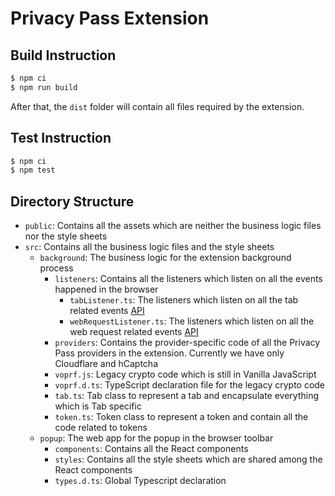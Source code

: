 # Privacy Pass Extension

## Build Instruction

```sh
$ npm ci
$ npm run build
```

After that, the `dist` folder will contain all files required by the extension.

## Test Instruction
```sh
$ npm ci
$ npm test
```

## Directory Structure

- `public`: Contains all the assets which are neither the business logic files nor the style sheets
- `src`: Contains all the business logic files and the style sheets
  - `background`: The business logic for the extension background process
      - `listeners`: Contains all the listeners which listen on all the events happened in the browser
          - `tabListener.ts`: The listeners which listen on all the tab related events [API](https://developer.chrome.com/docs/extensions/reference/tabs/)
          - `webRequestListener.ts`: The listeners which listen on all the web request related events [API](https://developer.chrome.com/docs/extensions/reference/webRequest/)
      - `providers`: Contains the provider-specific code of all the Privacy Pass providers in the extension. Currently we have only Cloudflare and hCaptcha
      - `voprf.js`: Legacy crypto code which is still in Vanilla JavaScript
      - `voprf.d.ts`: TypeScript declaration file for the legacy crypto code
      - `tab.ts`: Tab class to represent a tab and encapsulate everything which is Tab specific
      - `token.ts`: Token class to represent a token and contain all the code related to tokens
  - `popup`: The web app for the popup in the browser toolbar
      - `components`: Contains all the React components
      - `styles`: Contains all the style sheets which are shared among the React components
      - `types.d.ts`: Global Typescript declaration
